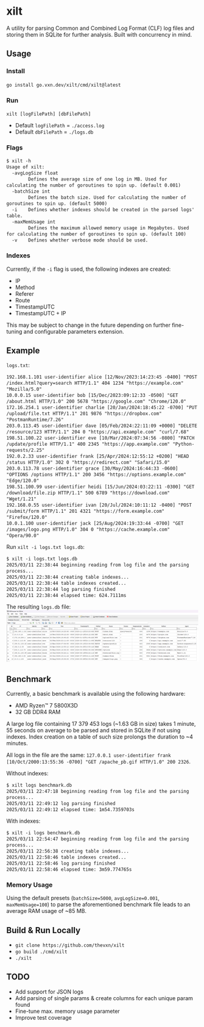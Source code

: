 # xilt

A utility for parsing Common and Combined Log Format (CLF) log files and storing them in SQLite for further analysis. Built with concurrency in mind.

## Usage

### Install

`go install go.vxn.dev/xilt/cmd/xilt@latest`

### Run

`xilt [logFilePath] [dbFilePath]`

- Default `logFilePath` = `./access.log`
- Default `dbFilePath` = `./logs.db`

### Flags

```text
$ xilt -h
Usage of xilt:
  -avgLogSize float
        Defines the average size of one log in MB. Used for calculating the number of goroutines to spin up. (default 0.001)
  -batchSize int
        Defines the batch size. Used for calculating the number of goroutines to spin up. (default 5000)
  -i    Defines whether indexes should be created in the parsed logs' table.
  -maxMemUsage int
        Defines the maximum allowed memory usage in Megabytes. Used for calculating the number of goroutines to spin up. (default 100)
  -v    Defines whether verbose mode should be used.
```

### Indexes

Currently, if the `-i` flag is used, the following indexes are created:

- IP
- Method
- Referer
- Route
- TimestampUTC
- TimestampUTC + IP

This may be subject to change in the future depending on further fine-tuning and configurable parameters extension.

## Example

`logs.txt`:

```text
192.168.1.101 user-identifier alice [12/Nov/2023:14:23:45 -0400] "POST /index.html?query=search HTTP/1.1" 404 1234 "https://example.com" "Mozilla/5.0"
10.0.0.15 user-identifier bob [15/Dec/2023:09:12:33 -0500] "GET /about.html HTTP/1.0" 200 5678 "https://google.com" "Chrome/120.0"
172.16.254.1 user-identifier charlie [20/Jan/2024:18:45:22 -0700] "PUT /upload/file.txt HTTP/1.1" 201 9876 "https://dropbox.com" "PostmanRuntime/7.26"
203.0.113.45 user-identifier dave [05/Feb/2024:22:11:09 +0000] "DELETE /resource/123 HTTP/1.1" 204 0 "https://api.example.com" "curl/7.68"
198.51.100.22 user-identifier eve [10/Mar/2024:07:34:56 -0800] "PATCH /update/profile HTTP/1.1" 400 2345 "https://app.example.com" "Python-requests/2.25"
192.0.2.33 user-identifier frank [25/Apr/2024:12:55:12 +0200] "HEAD /status HTTP/1.0" 302 0 "https://redirect.com" "Safari/15.0"
203.0.113.78 user-identifier grace [30/May/2024:16:44:33 -0600] "OPTIONS /options HTTP/1.1" 200 3456 "https://options.example.com" "Edge/120.0"
198.51.100.99 user-identifier heidi [15/Jun/2024:03:22:11 -0300] "GET /download/file.zip HTTP/1.1" 500 6789 "https://download.com" "Wget/1.21"
192.168.0.55 user-identifier ivan [20/Jul/2024:10:11:12 -0400] "POST /submit/form HTTP/1.1" 201 4321 "https://form.example.com" "Firefox/120.0"
10.0.1.100 user-identifier jack [25/Aug/2024:19:33:44 -0700] "GET /images/logo.png HTTP/1.0" 304 0 "https://cache.example.com" "Opera/90.0"
```

Run `xilt -i logs.txt logs.db`:

```text
$ xilt -i logs.txt logs.db
2025/03/11 22:38:44 beginning reading from log file and the parsing process...
2025/03/11 22:38:44 creating table indexes...
2025/03/11 22:38:44 table indexes created...
2025/03/11 22:38:44 log parsing finished
2025/03/11 22:38:44 elapsed time: 624.7111ms
```

The resulting `logs.db` file:
![log.db](docs/log.db.png)

## Benchmark

Currently, a basic benchmark is available using the following hardware:

- AMD Ryzen™ 7 5800X3D
- 32 GB DDR4 RAM

A large log file containing 17 379 453 logs (~1.63 GB in size) takes 1 minute, 55 seconds on average to be parsed and stored in SQLite if not using indexes. Index creation on a table of such size prolongs the duration to ~4 minutes.

All logs in the file are the same: `127.0.0.1 user-identifier frank [10/Oct/2000:13:55:36 -0700] "GET /apache_pb.gif HTTP/1.0" 200 2326`.

Without indexes:

```text
$ xilt logs benchmark.db
2025/03/11 22:47:18 beginning reading from log file and the parsing process...
2025/03/11 22:49:12 log parsing finished
2025/03/11 22:49:12 elapsed time: 1m54.7359703s
```

With indexes:

```text
$ xilt -i logs benchmark.db
2025/03/11 22:54:47 beginning reading from log file and the parsing process...
2025/03/11 22:56:38 creating table indexes...
2025/03/11 22:58:46 table indexes created...
2025/03/11 22:58:46 log parsing finished
2025/03/11 22:58:46 elapsed time: 3m59.774765s
```

### Memory Usage

Using the default presets (`batchSize=5000`, `avgLogSize=0.001`, `maxMemUsage=100`) to parse the aforementioned benchmark file leads to an average RAM usage of ~85 MB.

## Build & Run Locally

- `git clone https://github.com/thevxn/xilt`
- `go build ./cmd/xilt`
- `./xilt`

## TODO

- Add support for JSON logs
- Add parsing of single params & create columns for each unique param found
- Fine-tune max. memory usage parameter
- Improve test coverage
